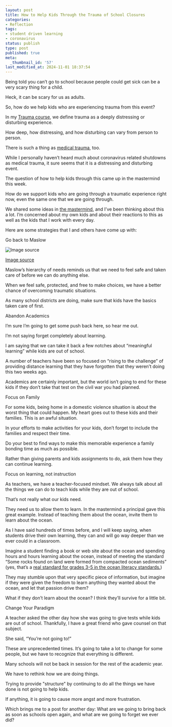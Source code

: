 ```yaml
---
layout: post
title: How to Help Kids Through the Trauma of School Closures
categories:
- Reflection
tags:
- student driven learning
- coronavirus
status: publish
type: post
published: true
meta:
  _thumbnail_id: '57'
last_modified_at: 2024-11-01 18:37:54
---
```


Being told you can’t go to school because people could get sick can be a very scary thing for a child.

Heck, it can be scary for us as adults.

So, how do we help kids who are experiencing trauma from this event?

In my 
[Trauma course](http://jethrojones.com/trauma), we define trauma as a deeply distressing or disturbing experience.

How deep, how distressing, and how disturbing can vary from person to person.

There is such a thing as 
[medical trauma](https://www.nctsn.org/what-is-child-trauma/trauma-types/medical-trauma), too.

While I personally haven’t heard much about coronavirus related shutdowns as medical trauma, it sure seems that it is a distressing and disturbing event.

The question of how to help kids through this came up in the mastermind this week.

How do we support kids who are going through a traumatic experience right now, even the same one that we are going through.

We shared some ideas in 
[the mastermind](http://jethrojones.com/mastermind), and I’ve been thinking about this a lot. I’m concerned about my own kids and about their reactions to this as well as the kids that I work with every day.

Here are some strategies that I and others have come up with:

Go back to Maslow











































  

    
  
    
![Image source](/squarespace_images/content_v1_4fffa949e4b0b4590d67b4e7_1585101022042-RBLHU8AG2F590LMOGLKH_maslow-s-hierarchy-of-needs--scalable-vector-illustration-655400474-5c6a47f246e0fb000165cb0a.jpg_)
        
          
        

        
          
          
[Image source](https://www.thoughtco.com/maslows-hierarchy-of-needs-4582571)
  


  



Maslow’s hierarchy of needs reminds us that we need to feel safe and taken care of before we can do anything else.

When we feel safe, protected, and free to make choices, we have a better chance of overcoming traumatic situations.

As many school districts are doing, make sure that kids have the basics taken care of first.

Abandon Academics

I’m sure I’m going to get some push back here, so hear me out.

I’m not saying forget completely about learning.

I am saying that we can take it back a few notches about “meaningful learning” while kids are out of school.

A number of teachers have been so focused on “rising to the challenge” of providing distance learning that they have forgotten that they weren’t doing this two weeks ago.

Academics are certainly important, but the world isn’t going to end for these kids if they don’t take that test on the civil war you had planned.

Focus on Family

For some kids, being home in a domestic violence situation is about the worst thing that could happen. My heart goes out to these kids and their families. This is an awful situation.

In your efforts to make activities for your kids, don’t forget to include the families and respect their time.

Do your best to find ways to make this memorable experience a family bonding time as much as possible.

Rather than giving parents and kids assignments to do, ask them how they can continue learning.

Focus on learning, not instruction

As teachers, we have a teacher-focused mindset. We always talk about all the things we can do to teach kids while they are out of school.

That’s not really what our kids need.

They need us to allow them to learn. In the mastermind a principal gave this great example. Instead of teaching them about the ocean, invite them to learn about the ocean.

As I have said hundreds of times before, and I will keep saying, when students drive their own learning, they can and will go way deeper than we ever could in a classroom.

Imagine a student finding a book or web site about the ocean and spending hours and hours 
learning about the ocean, instead of meeting the standard 
“Some rocks found on land were formed from compacted ocean sediments” (yes, that’s a 
[real standard for grades 3-5 in the ocean literacy standards.](http://oceanliteracy.wp2.coexploration.org/ocean-literacy-framework/?page_id=1506))

They may stumble upon that very specific piece of information, but imagine if they were given the freedom to learn anything they wanted about the ocean, and let that passion drive them?

What if they don’t learn about the ocean? I think they’ll survive for a little bit.

Change Your Paradigm

A teacher asked the other day how she was going to give tests while kids are out of school. Thankfully, I have a great friend who gave counsel on that subject.

She said, “You’re not going to!”

These are unprecedented times. It’s going to take a lot to change for some people, but we have to recognize that everything is different.

Many schools will not be back in session for the rest of the academic year.

We have to rethink how we are doing things.

Trying to provide "structure" by continuing to do all the things we have done is not going to help kids.

If anything, it is going to cause more angst and more frustration.

Which brings me to a post for another day: What are we going to bring back as soon as schools open again, and what are we going to forget we ever did?
